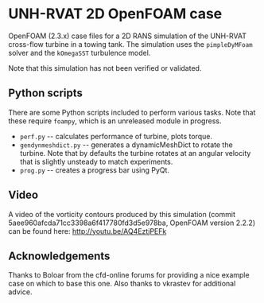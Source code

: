 UNH-RVAT 2D OpenFOAM case
=========================

OpenFOAM (2.3.x) case files for a 2D RANS simulation of the UNH-RVAT cross-flow
turbine in a towing tank. The simulation uses the `pimpleDyMFoam` solver and the
`kOmegaSST` turbulence model. 

Note that this simulation has not been verified or validated.

Python scripts
--------------
There are some Python scripts included to perform various tasks. Note that these
require `foampy`, which is an unreleased module in progress.

  * `perf.py` -- calculates performance of turbine, plots torque.
  * `gendynmeshdict.py` -- generates a dynamicMeshDict to rotate the turbine. 
    Note that by defaults the turbine rotates at an angular velocity that is 
    slightly unsteady to match experiments.
  * `prog.py` -- creates a progress bar using PyQt.

Video
-----
A video of the vorticity contours produced by this simulation (commit
5aee960afcda71cc3398a6f417780fd3d5e978ba, OpenFOAM version 2.2.2) can be
found here: http://youtu.be/AQ4EztjPEFk

Acknowledgements
----------------
Thanks to Boloar from the cfd-online forums for providing a nice example case on
which to base this one. Also thanks to vkrastev for additional advice.


